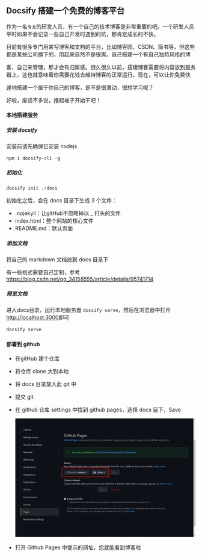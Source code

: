 ## Docsify 搭建一个免费的博客平台

作为一名`专业`的研发人员，有一个自己的技术博客是非常重要的吧。一个研发人员平时如果不会记录一些自己开发时遇到的坑，那肯定成长的不快。

目前有很多专门用来写博客和文档的平台，比如博客园、CSDN、简书等，但这些都是某些公司旗下的，用起来自然不是很爽。自己搭建一个有自己独特风格的博

客，自己来管理，那才会有归属感。很久很久以前，搭建博客需要将内容放到服务器上，这也就意味着你需要花钱去维持博客的正常运行。现在，可以让你免费快

速地搭建一个属于你自己的博客，是不是很激动，很想学习呢？

好啦，废话不多说，撸起袖子开始干吧！

#### 本地搭建服务

##### 安装 docsify

安装前请先确保已安装 nodejs

```undefined
npm i docsify-cli -g
```

##### 初始化

```kotlin
docsify init ./docs
```

初始化之后，会在 docs 目录下生成 3 个文件：

- .nojekyll：让gitHub不忽略掉以 _ 打头的文件
- index.html：整个网站的核心文件
- README.md：默认页面

##### 添加文档

将自己的 markdown 文档放到 docs 目录下

有一些格式需要自己定制，参考 https://blog.csdn.net/qq_34158555/article/details/95741714

##### 预览文档

进入docs目录，运行本地服务器 `docsify serve`，然后在浏览器中打开 [http://localhost:3000](http://localhost:3000/)即可

```cpp
docsify serve
```

#### 部署到 github

- 在gitHub 建个仓库
- 将仓库 clone 大到本地
- 将 docs 目录放入此 git 中
- 提交 git
- 在 github 仓库 settings 中找到 github pages，选择 docs 目下，Save

  ![github_page](figures/github_page.png)

- 打开 Github Pages 中提示的网址，您就能看到博客啦
